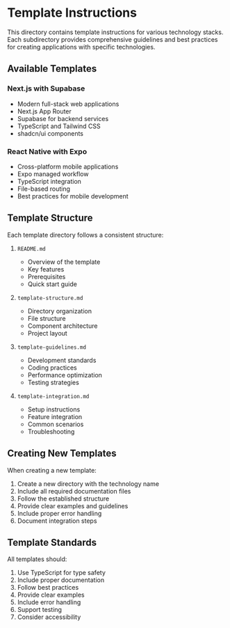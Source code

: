 # Template Instructions

This directory contains template instructions for various technology stacks. Each subdirectory provides comprehensive guidelines and best practices for creating applications with specific technologies.

## Available Templates

### Next.js with Supabase
- Modern full-stack web applications
- Next.js App Router
- Supabase for backend services
- TypeScript and Tailwind CSS
- shadcn/ui components

### React Native with Expo
- Cross-platform mobile applications
- Expo managed workflow
- TypeScript integration
- File-based routing
- Best practices for mobile development

## Template Structure

Each template directory follows a consistent structure:

1. `README.md`
   - Overview of the template
   - Key features
   - Prerequisites
   - Quick start guide

2. `template-structure.md`
   - Directory organization
   - File structure
   - Component architecture
   - Project layout

3. `template-guidelines.md`
   - Development standards
   - Coding practices
   - Performance optimization
   - Testing strategies

4. `template-integration.md`
   - Setup instructions
   - Feature integration
   - Common scenarios
   - Troubleshooting

## Creating New Templates

When creating a new template:

1. Create a new directory with the technology name
2. Include all required documentation files
3. Follow the established structure
4. Provide clear examples and guidelines
5. Include proper error handling
6. Document integration steps

## Template Standards

All templates should:

1. Use TypeScript for type safety
2. Include proper documentation
3. Follow best practices
4. Provide clear examples
5. Include error handling
6. Support testing
7. Consider accessibility 